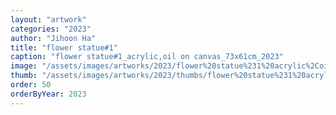 ```yaml
---
layout: "artwork"
categories: "2023"
author: "Jihoon Ha"
title: "flower statue#1"
caption: "flower statue#1_acrylic,oil on canvas_73x61cm_2023"
image: "/assets/images/artworks/2023/flower%20statue%231%20acrylic%2Coil%20on%20canvas%2073x61cm%202023.jpg"
thumb: "/assets/images/artworks/2023/thumbs/flower%20statue%231%20acrylic%2Coil%20on%20canvas%2073x61cm%202023.jpg"
order: 50
orderByYear: 2023
---
```

